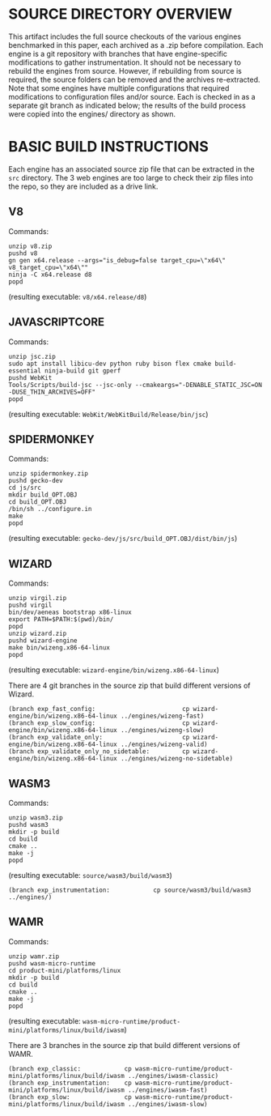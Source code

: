 # SOURCE DIRECTORY OVERVIEW

This artifact includes the full source checkouts of the various engines benchmarked in this paper,
each archived as a .zip before compilation.
Each engine is a git repository with branches that have engine-specific modifications to gather instrumentation.
It should not be necessary to rebuild the engines from source.
However, if rebuilding from source is required, the source folders can be removed and the archives re-extracted.
Note that some engines have multiple configurations that required modifications to configuration files and/or source.
Each is checked in as a separate git branch as indicated below; the results of the build process were copied
into the engines/ directory as shown.


# BASIC BUILD INSTRUCTIONS

Each engine has an associated source zip file that can be extracted in the `src` directory.
The 3 web engines are too large to check their zip files into the repo, so they are included as a drive link.

## V8

Commands:
```
unzip v8.zip
pushd v8
gn gen x64.release --args="is_debug=false target_cpu=\"x64\" v8_target_cpu=\"x64\""
ninja -C x64.release d8
popd
```

(resulting executable: `v8/x64.release/d8`)


## JAVASCRIPTCORE

Commands:
```
unzip jsc.zip
sudo apt install libicu-dev python ruby bison flex cmake build-essential ninja-build git gperf
pushd WebKit
Tools/Scripts/build-jsc --jsc-only --cmakeargs="-DENABLE_STATIC_JSC=ON -DUSE_THIN_ARCHIVES=OFF"
popd
```

(resulting executable: `WebKit/WebKitBuild/Release/bin/jsc`)


## SPIDERMONKEY

Commands:
```
unzip spidermonkey.zip
pushd gecko-dev
cd js/src
mkdir build_OPT.OBJ
cd build_OPT.OBJ
/bin/sh ../configure.in
make
popd
```

(resulting executable: `gecko-dev/js/src/build_OPT.OBJ/dist/bin/js`)


## WIZARD

Commands:
```
unzip virgil.zip
pushd virgil
bin/dev/aeneas bootstrap x86-linux
export PATH=$PATH:$(pwd)/bin/
popd
unzip wizard.zip
pushd wizard-engine
make bin/wizeng.x86-64-linux
popd
```

(resulting executable: `wizard-engine/bin/wizeng.x86-64-linux`)

There are 4 git branches in the source zip that build different versions of Wizard.

```
(branch exp_fast_config:                        cp wizard-engine/bin/wizeng.x86-64-linux ../engines/wizeng-fast)
(branch exp_slow_config:                        cp wizard-engine/bin/wizeng.x86-64-linux ../engines/wizeng-slow)
(branch exp_validate_only:                      cp wizard-engine/bin/wizeng.x86-64-linux ../engines/wizeng-valid)
(branch exp_validate_only_no_sidetable:         cp wizard-engine/bin/wizeng.x86-64-linux ../engines/wizeng-no-sidetable)
```


## WASM3
Commands:
```
unzip wasm3.zip
pushd wasm3
mkdir -p build
cd build
cmake ..
make -j
popd
```

(resulting executable: `source/wasm3/build/wasm3`)

```
(branch exp_instrumentation:            cp source/wasm3/build/wasm3 ../engines/)
```


## WAMR

Commands:
```
unzip wamr.zip
pushd wasm-micro-runtime
cd product-mini/platforms/linux
mkdir -p build
cd build
cmake ..
make -j
popd
```

(resulting executable: `wasm-micro-runtime/product-mini/platforms/linux/build/iwasm`)

There are 3 branches in the source zip that build different versions of WAMR.
```
(branch exp_classic:            cp wasm-micro-runtime/product-mini/platforms/linux/build/iwasm ../engines/iwasm-classic)
(branch exp_instrumentation:    cp wasm-micro-runtime/product-mini/platforms/linux/build/iwasm ../engines/iwasm-fast)
(branch exp_slow:               cp wasm-micro-runtime/product-mini/platforms/linux/build/iwasm ../engines/iwasm-slow)
```